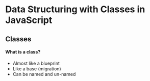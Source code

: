 # Data Structuring with Classes in JavaScript

## Classes

#### What is a class?
* Almost like a blueprint
* Like a base (migration)
* Can be named and un-named

